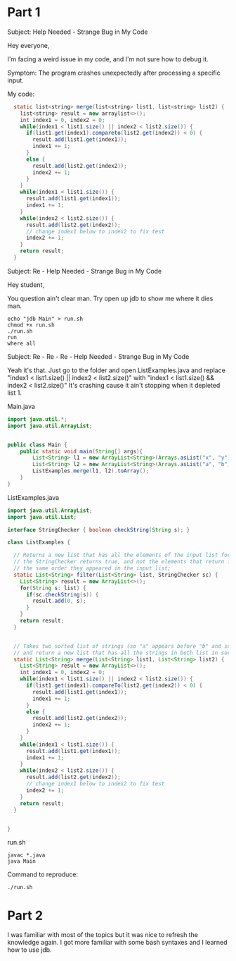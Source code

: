 # Part 1

Subject: Help Needed - Strange Bug in My Code

Hey everyone,

I'm facing a weird issue in my code, and I'm not sure how to debug it.

Symptom:
The program crashes unexpectedly after processing a specific input.

My code:
```java
  static list<string> merge(list<string> list1, list<string> list2) {
    list<string> result = new arraylist<>();
    int index1 = 0, index2 = 0;
    while(index1 < list1.size() || index2 < list2.size()) {
      if(list1.get(index1).compareto(list2.get(index2)) < 0) {
        result.add(list1.get(index1));
        index1 += 1;
      }
      else {
        result.add(list2.get(index2));
        index2 += 1;
      }
    }
    while(index1 < list1.size()) {
      result.add(list1.get(index1));
      index1 += 1;
    }
    while(index2 < list2.size()) {
      result.add(list2.get(index2));
      // change index1 below to index2 to fix test
      index2 += 1;
    }
    return result;
  }

```

Subject: Re - Help Needed - Strange Bug in My Code

Hey student,

You question ain't clear man. Try open up jdb to show me where it dies man.

```
echo "jdb Main" > run.sh
chmod +x run.sh
./run.sh
run
where all
```

Subject: Re - Re - Re - Help Needed - Strange Bug in My Code

Yeah it's that. Just go to the folder and open ListExamples.java and replace "index1 < list1.size() || index2 < list2.size()" with "index1 < list1.size() && index2 < list2.size()" It's crashing cause it ain't stopping when it depleted list 1.

Main.java
```java
import java.util.*;
import java.util.ArrayList;


public class Main {
    public static void main(String[] args){
        List<String> l1 = new ArrayList<String>(Arrays.asList("x", "y"));
		List<String> l2 = new ArrayList<String>(Arrays.asList("a", "b"));
		ListExamples.merge(l1, l2).toArray();
	}
}
```

ListExamples.java
```java
import java.util.ArrayList;
import java.util.List;

interface StringChecker { boolean checkString(String s); }

class ListExamples {

  // Returns a new list that has all the elements of the input list for which
  // the StringChecker returns true, and not the elements that return false, in
  // the same order they appeared in the input list;
  static List<String> filter(List<String> list, StringChecker sc) {
    List<String> result = new ArrayList<>();
    for(String s: list) {
      if(sc.checkString(s)) {
        result.add(0, s);
      }
    }
    return result;
  }


  // Takes two sorted list of strings (so "a" appears before "b" and so on),
  // and return a new list that has all the strings in both list in sorted order.
  static List<String> merge(List<String> list1, List<String> list2) {
    List<String> result = new ArrayList<>();
    int index1 = 0, index2 = 0;
    while(index1 < list1.size() || index2 < list2.size()) {
      if(list1.get(index1).compareTo(list2.get(index2)) < 0) {
        result.add(list1.get(index1));
        index1 += 1;
      }
      else {
        result.add(list2.get(index2));
        index2 += 1;
      }
    }
    while(index1 < list1.size()) {
      result.add(list1.get(index1));
      index1 += 1;
    }
    while(index2 < list2.size()) {
      result.add(list2.get(index2));
      // change index1 below to index2 to fix test
      index2 += 1;
    }
    return result;
  }


}
```

run.sh
```
javac *.java
java Main
```

Command to reproduce:
```
./run.sh
```

# Part 2

I was familiar with most of the topics but it was nice to refresh the knowledge again. I got more familiar with some bash syntaxes and I learned how to use jdb.


